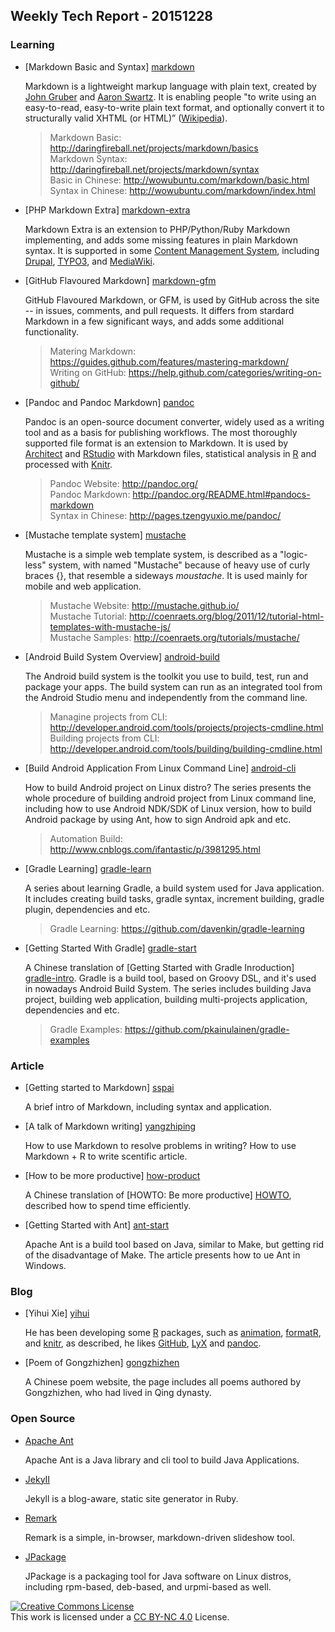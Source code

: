 ## Weekly Tech Report - 20151228

### Learning

+   [Markdown Basic and Syntax] [markdown]
    
    Markdown is a lightweight markup language with plain text, created by [John 
    Gruber] and [Aaron Swartz]. It is enabling people "to write using an 
    easy-to-read, easy-to-write plain text format, and optionally convert it to 
    structurally valid XHTML (or HTML)” ([Wikipedia][markdown wiki]).

    > Markdown Basic: <http://daringfireball.net/projects/markdown/basics>  
    > Markdown Syntax: <http://daringfireball.net/projects/markdown/syntax>  
    > Basic in Chinese: <http://wowubuntu.com/markdown/basic.html>  
    > Syntax in Chinese: <http://wowubuntu.com/markdown/index.html>  

[markdown]: http://daringfireball.net/projects/markdown/
[john gruber]: https://en.wikipedia.org/wiki/John_Gruber
[aaron swartz]: https://en.wikipedia.org/wiki/Aaron_Swartz
[markdown wiki]: https://en.wikipedia.org/wiki/Markdown

+   [PHP Markdown Extra] [markdown-extra]

    Markdown Extra is an extension to PHP/Python/Ruby Markdown implementing, and
    adds some missing features in plain Markdown syntax. It is supported in some
    [Content Management System], including [Drupal], [TYPO3], and [MediaWiki].

[markdown-extra]: https://michelf.ca/projects/php-markdown/extra/
[content management system]: https://en.wikipedia.org/wiki/Content_management_system
[Drupal]: https://drupal.org/project/markdowneditor
[TYPO3]: http://typo3.org/extensions/repository/view/markdown_content
[MediaWiki]: http://www.mediawiki.org/wiki/Extension:MarkdownExtraParser

+   [GitHub Flavoured Markdown] [markdown-gfm]

    GitHub Flavoured Markdown, or GFM, is used by GitHub across the site -- in
    issues, comments, and pull requests. It differs from stardard Markdown in a
    few significant ways, and adds some additional functionality.

    > Matering Markdown: <https://guides.github.com/features/mastering-markdown/>  
    > Writing on GitHub: <https://help.github.com/categories/writing-on-github/>

[markdown-gfm]: https://help.github.com/articles/github-flavored-markdown/

+   [Pandoc and Pandoc Markdown] [pandoc]

    Pandoc is an open-source document converter, widely used as a writing tool
    and as a basis for publishing workflows. The most thoroughly supported file
    format is an extension to Markdown. It is used by [Architect] and [RStudio]
    with Markdown files, statistical analysis in [R] and processed with [Knitr].

    > Pandoc Website: <http://pandoc.org/>  
    > Pandoc Markdown: <http://pandoc.org/README.html#pandocs-markdown>  
    > Syntax in Chinese: <http://pages.tzengyuxio.me/pandoc/>

[pandoc]: https://en.wikipedia.org/wiki/Pandoc
[architect]: https://en.wikipedia.org/wiki/Architect_(software)
[rstudio]: https://en.wikipedia.org/wiki/RStudio
[r]: https://en.wikipedia.org/wiki/R_(programming_language)
[knitr]: https://en.wikipedia.org/wiki/Knitr

+   [Mustache template system] [mustache]

    Mustache is a simple web template system, is described as a "logic-less"
    system, with named "Mustache" because of heavy use of curly braces {}, that
    resemble a sideways *moustache*. It is used mainly for mobile and web 
    application.

    > Mustache Website: <http://mustache.github.io/>  
    > Mustache Tutorial: <http://coenraets.org/blog/2011/12/tutorial-html-templates-with-mustache-js/>  
    > Mustache Samples: <http://coenraets.org/tutorials/mustache/>

[mustache]: https://en.wikipedia.org/wiki/Moustache

+   [Android Build System Overview] [android-build]

    The Android build system is the toolkit you use to build, test, run and 
    package your apps. The build system can run as an integrated tool from the 
    Android Studio menu and independently from the command line. 

    > Managine projects from CLI: <http://developer.android.com/tools/projects/projects-cmdline.html>  
    > Building projects from CLI: <http://developer.android.com/tools/building/building-cmdline.html>

[android-build]: http://developer.android.com/sdk/installing/studio-build.html

+   [Build Android Application From Linux Command Line] [android-cli]

    How to build Android project on Linux distro? The series presents the whole
    procedure of building android project from Linux command line, including
    how to use Android NDK/SDK of Linux version, how to build Android package by
    using Ant, how to sign Android apk and etc.

    > Automation Build: <http://www.cnblogs.com/ifantastic/p/3981295.html>

[android-cli]: http://www.cnblogs.com/ifantastic/p/3976742.html

+   [Gradle Learning] [gradle-learn]

    A series about learning Gradle, a build system used for Java application.
    It includes creating build tasks, gradle syntax, increment building, gradle
    plugin, dependencies and etc.

    > Gradle Learning: <https://github.com/davenkin/gradle-learning>

[gradle-learn]: http://www.cnblogs.com/davenkin/p/gradle-learning-1.html

+   [Getting Started With Gradle] [gradle-start]

    A Chinese translation of [Getting Started with Gradle Inroduction] 
    [gradle-intro]. Gradle is a build tool, based on Groovy DSL, and it's used
    in nowadays Android Build System. The series includes building Java project,
    building web application, building multi-projects application, dependencies
    and etc.

    > Gradle Examples: <https://github.com/pkainulainen/gradle-examples>

[gradle-start]: http://blog.jobbole.com/71999/
[gradle-intro]: http://www.petrikainulainen.net/programming/gradle/getting-started-with-gradle-introduction/


### Article

+   [Getting started to Markdown] [sspai]

    A brief intro of Markdown, including syntax and application.

[sspai]: http://sspai.com/25137

+   [A talk of Markdown writing] [yangzhiping]

    How to use Markdown to resolve problems in writing? How to use Markdown + R
    to write scentific article.

[yangzhiping]: http://www.yangzhiping.com/tech/r-markdown-knitr.html

+   [How to be more productive] [how-product]

    A Chinese translation of [HOWTO: Be more productive] [HOWTO], described how
    to spend time efficiently.

[how-product]: http://pages.tzengyuxio.me/articles/how-to-be-more-productive.html
[howto]: http://www.aaronsw.com/weblog/productivity

+   [Getting Started with Ant] [ant-start]

    Apache Ant is a build tool based on Java, similar to Make, but getting rid 
    of the disadvantage of Make. The article presents how to ue Ant in Windows.

[ant-start]: http://www.java3z.com/cwbwebhome/article/article2/2764.html

### Blog

+   [Yihui Xie] [yihui]

    He has been developing some [R] packages, such as [animation], [formatR], 
    and [knitr], as described, he likes [GitHub], [LyX] and [pandoc]. 

[yihui]: http://yihui.name/
[animation]: http://yihui.name/animation/
[formatr]: http://yihui.name/formatR/
[github]: https://github.com
[lyx]: http://www.lyx.org/

+   [Poem of Gongzhizhen] [gongzhizhen]

    A Chinese poem website, the page includes all poems authored by Gongzhizhen,
    who had lived in Qing dynasty.

[gongzhizhen]: http://www.ziyexing.cn/shici/gongzhizhen/gongzhizhen.htm

### Open Source

+   [Apache Ant](http://ant.apache.org/)

    Apache Ant is a Java library and cli tool to build Java Applications.

+   [JekyII](https://github.com/jekyll/jekyll)

    Jekyll is a blog-aware, static site generator in Ruby.

+   [Remark](https://github.com/gnab/remark)

    Remark is a simple, in-browser, markdown-driven slideshow tool.

+   [JPackage](http://www.jpackage.org/index.php)

    JPackage is a packaging tool for Java software on Linux distros, including
    rpm-based, deb-based, and urpmi-based as well.


[![Creative Commons License][CC png]][CC BY-NC 4.0]<br/>
This work is licensed under a [CC BY-NC 4.0][] License.

[cc png]: https://i.creativecommons.org/l/by-nc/4.0/88x31.png
[cc by-nc 4.0]: http://creativecommons.org/licenses/by-nc/4.0/
